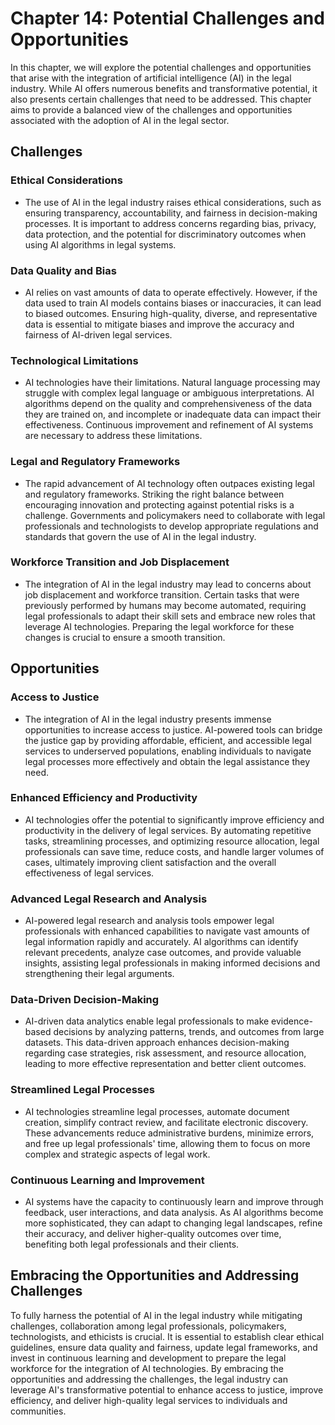 Chapter 14: Potential Challenges and Opportunities
==================================================

In this chapter, we will explore the potential challenges and opportunities that arise with the integration of artificial intelligence (AI) in the legal industry. While AI offers numerous benefits and transformative potential, it also presents certain challenges that need to be addressed. This chapter aims to provide a balanced view of the challenges and opportunities associated with the adoption of AI in the legal sector.

Challenges
----------

### Ethical Considerations

* The use of AI in the legal industry raises ethical considerations, such as ensuring transparency, accountability, and fairness in decision-making processes. It is important to address concerns regarding bias, privacy, data protection, and the potential for discriminatory outcomes when using AI algorithms in legal systems.

### Data Quality and Bias

* AI relies on vast amounts of data to operate effectively. However, if the data used to train AI models contains biases or inaccuracies, it can lead to biased outcomes. Ensuring high-quality, diverse, and representative data is essential to mitigate biases and improve the accuracy and fairness of AI-driven legal services.

### Technological Limitations

* AI technologies have their limitations. Natural language processing may struggle with complex legal language or ambiguous interpretations. AI algorithms depend on the quality and comprehensiveness of the data they are trained on, and incomplete or inadequate data can impact their effectiveness. Continuous improvement and refinement of AI systems are necessary to address these limitations.

### Legal and Regulatory Frameworks

* The rapid advancement of AI technology often outpaces existing legal and regulatory frameworks. Striking the right balance between encouraging innovation and protecting against potential risks is a challenge. Governments and policymakers need to collaborate with legal professionals and technologists to develop appropriate regulations and standards that govern the use of AI in the legal industry.

### Workforce Transition and Job Displacement

* The integration of AI in the legal industry may lead to concerns about job displacement and workforce transition. Certain tasks that were previously performed by humans may become automated, requiring legal professionals to adapt their skill sets and embrace new roles that leverage AI technologies. Preparing the legal workforce for these changes is crucial to ensure a smooth transition.

Opportunities
-------------

### Access to Justice

* The integration of AI in the legal industry presents immense opportunities to increase access to justice. AI-powered tools can bridge the justice gap by providing affordable, efficient, and accessible legal services to underserved populations, enabling individuals to navigate legal processes more effectively and obtain the legal assistance they need.

### Enhanced Efficiency and Productivity

* AI technologies offer the potential to significantly improve efficiency and productivity in the delivery of legal services. By automating repetitive tasks, streamlining processes, and optimizing resource allocation, legal professionals can save time, reduce costs, and handle larger volumes of cases, ultimately improving client satisfaction and the overall effectiveness of legal services.

### Advanced Legal Research and Analysis

* AI-powered legal research and analysis tools empower legal professionals with enhanced capabilities to navigate vast amounts of legal information rapidly and accurately. AI algorithms can identify relevant precedents, analyze case outcomes, and provide valuable insights, assisting legal professionals in making informed decisions and strengthening their legal arguments.

### Data-Driven Decision-Making

* AI-driven data analytics enable legal professionals to make evidence-based decisions by analyzing patterns, trends, and outcomes from large datasets. This data-driven approach enhances decision-making regarding case strategies, risk assessment, and resource allocation, leading to more effective representation and better client outcomes.

### Streamlined Legal Processes

* AI technologies streamline legal processes, automate document creation, simplify contract review, and facilitate electronic discovery. These advancements reduce administrative burdens, minimize errors, and free up legal professionals' time, allowing them to focus on more complex and strategic aspects of legal work.

### Continuous Learning and Improvement

* AI systems have the capacity to continuously learn and improve through feedback, user interactions, and data analysis. As AI algorithms become more sophisticated, they can adapt to changing legal landscapes, refine their accuracy, and deliver higher-quality outcomes over time, benefiting both legal professionals and their clients.

Embracing the Opportunities and Addressing Challenges
-----------------------------------------------------

To fully harness the potential of AI in the legal industry while mitigating challenges, collaboration among legal professionals, policymakers, technologists, and ethicists is crucial. It is essential to establish clear ethical guidelines, ensure data quality and fairness, update legal frameworks, and invest in continuous learning and development to prepare the legal workforce for the integration of AI technologies. By embracing the opportunities and addressing the challenges, the legal industry can leverage AI's transformative potential to enhance access to justice, improve efficiency, and deliver high-quality legal services to individuals and communities.
